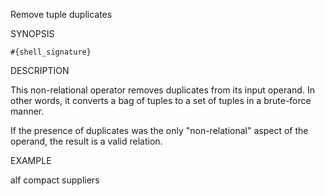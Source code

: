 
Remove tuple duplicates

SYNOPSIS

    #{shell_signature}

DESCRIPTION

This non-relational operator removes duplicates from its input operand.
In other words, it converts a bag of tuples to a set of tuples in a 
brute-force manner.

If the presence of duplicates was the only "non-relational" aspect of 
the operand, the result is a valid relation.

EXAMPLE

  alf compact suppliers

